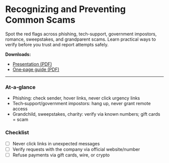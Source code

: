 
# Recognizing and Preventing Common Scams

Spot the red flags across phishing, tech-support, government impostors, romance, sweepstakes, and grandparent scams. Learn practical ways to verify before you trust and report attempts safely.

**Downloads:**  
- [Presentation (PDF)](../downloads/recognizing-and-preventing-common-scams-presentation.pdf)  
- [One‑page guide (PDF)](../downloads/recognizing-and-preventing-common-scams-guide.pdf)

---

### At‑a‑glance

- Phishing: check sender, hover links, never click urgency links
- Tech‑support/government impostors: hang up, never grant remote access
- Grandchild, sweepstakes, charity: verify via known numbers; gift cards = scam

### Checklist

- [ ] Never click links in unexpected messages
- [ ] Verify requests with the company via official website/number
- [ ] Refuse payments via gift cards, wire, or crypto
